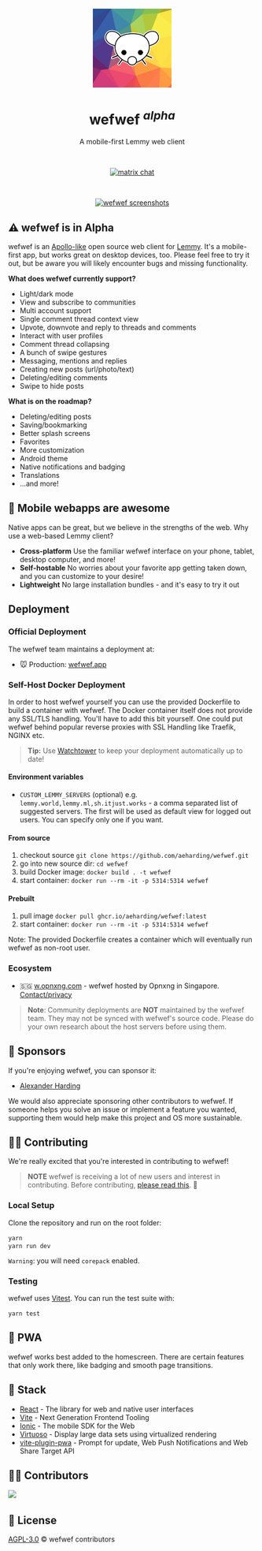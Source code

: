 <p align="center">
  <a href="https://wefwef.app" target="_blank" rel="noopener noreferrer">
    <img width="160" height="160" src="./public/logo.png" alt="wefwef logo">
  </a>
</p>

<h1 align="center"/>wefwef <sup><em>alpha</em></sup></h1>

<p align="center">
A mobile-first Lemmy web client
</p>

<br/>
<p align="center">
  <a href="https://matrix.to/#/#wefwef.app:matrix.org"><img src="https://img.shields.io/badge/chat-matrix-blue?style=flat&logo=matrix" alt="matrix chat"></a>
</p>
<br/>

<p align="center">
  <a href="https://wefwef.app/" target="_blank" rel="noopener noreferrer" >
    <img src="./public/promo.png" alt="wefwef screenshots" width="600" height="auto">
  </a>
</p>

## ⚠️ wefwef is in Alpha

wefwef is an [Apollo-like](https://apolloapp.io/) open source web client for [Lemmy](https://join-lemmy.org/). It's a mobile-first app, but works great on desktop devices, too. Please feel free to try it out, but be aware you will likely encounter bugs and missing functionality.

**What does wefwef currently support?**

- Light/dark mode
- View and subscribe to communities
- Multi account support
- Single comment thread context view
- Upvote, downvote and reply to threads and comments
- Interact with user profiles
- Comment thread collapsing
- A bunch of swipe gestures
- Messaging, mentions and replies
- Creating new posts (url/photo/text)
- Deleting/editing comments
- Swipe to hide posts

**What is on the roadmap?**

- Deleting/editing posts
- Saving/bookmarking
- Better splash screens
- Favorites
- More customization
- Android theme
- Native notifications and badging
- Translations
- ...and more!

## 💪 Mobile webapps are awesome

Native apps can be great, but we believe in the strengths of the web. Why use a web-based Lemmy client?

- **Cross-platform** Use the familiar wefwef interface on your phone, tablet, desktop computer, and more!
- **Self-hostable** No worries about your favorite app getting taken down, and you can customize to your desire!
- **Lightweight** No large installation bundles - and it's easy to try it out

## Deployment

### Official Deployment

The wefwef team maintains a deployment at:

- 🐭 Production: [wefwef.app](https://wefwef.app)

### Self-Host Docker Deployment

In order to host wefwef yourself you can use the provided Dockerfile to build a container with wefwef. The Docker container itself does not provide any SSL/TLS handling. You'll have to add this bit yourself.
One could put wefwef behind popular reverse proxies with SSL Handling like Traefik, NGINX etc.

> **Tip:** Use [Watchtower](https://github.com/containrrr/watchtower) to keep your deployment automatically up to date!

#### Environment variables

- `CUSTOM_LEMMY_SERVERS` (optional) e.g. `lemmy.world,lemmy.ml,sh.itjust.works` - a comma separated list of suggested servers. The first will be used as default view for logged out users. You can specify only one if you want.

#### From source

1. checkout source `git clone https://github.com/aeharding/wefwef.git`
1. go into new source dir: `cd wefwef`
1. build Docker image: `docker build . -t wefwef`
1. start container: `docker run --rm -it -p 5314:5314 wefwef`

#### Prebuilt

1. pull image `docker pull ghcr.io/aeharding/wefwef:latest`
1. start container: `docker run --rm -it -p 5314:5314 wefwef`

Note: The provided Dockerfile creates a container which will eventually run wefwef as non-root user.

### Ecosystem

- 🇸🇬 [w.opnxng.com](https://w.opnxng.com) - wefwef hosted by Opnxng in Singapore. [Contact/privacy](https://about.opnxng.com)

> **Note**: Community deployments are **NOT** maintained by the wefwef team. They may not be synced with wefwef's source code. Please do your own research about the host servers before using them.

## 💖 Sponsors

If you're enjoying wefwef, you can sponsor it:

- [Alexander Harding](https://github.com/sponsors/aeharding)

We would also appreciate sponsoring other contributors to wefwef. If someone helps you solve an issue or implement a feature you wanted, supporting them would help make this project and OS more sustainable.

## 🧑‍💻 Contributing

We're really excited that you're interested in contributing to wefwef!

> **NOTE** wefwef is receiving a lot of new users and interest in contributing. Before contributing, [please read this](https://github.com/aeharding/wefwef/discussions/180). 🙂

### Local Setup

Clone the repository and run on the root folder:

```
yarn
yarn run dev
```

`Warning`: you will need `corepack` enabled.

### Testing

wefwef uses [Vitest](https://vitest.dev). You can run the test suite with:

```
yarn test
```

## 📲 PWA

wefwef works best added to the homescreen. There are certain features that only work there, like badging and smooth page transitions.

## 🦄 Stack

- [React](https://react.dev/) - The library for web and native user interfaces
- [Vite](https://vitejs.dev/) - Next Generation Frontend Tooling
- [Ionic](https://ionicframework.com/) - The mobile SDK for the Web
- [Virtuoso](https://virtuoso.dev/) - Display large data sets using virtualized rendering
- [vite-plugin-pwa](https://github.com/vite-pwa/vite-plugin-pwa) - Prompt for update, Web Push Notifications and Web Share Target API

## 👨‍💻 Contributors

<a href="https://github.com/aeharding/wefwef/graphs/contributors">
  <img src="https://contrib.rocks/image?repo=aeharding/wefwef" />   
</a>

## 📄 License

[AGPL-3.0](./LICENSE) &copy; wefwef contributors
